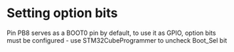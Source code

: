 Setting option bits
===================

Pin PB8 serves as a BOOT0 pin by default, to use it as GPIO, option bits must
be configured - use STM32CubeProgrammer to uncheck Boot_Sel bit
